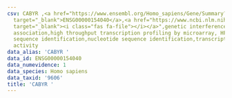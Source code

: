 ```yaml
---
csv: CABYR ,<a href="https://www.ensembl.org/Homo_sapiens/Gene/Summary?db=core;g=ENSG00000154040"
  target="_blank">ENSG00000154040</a>,<a href="https://www.ncbi.nlm.nih.gov/pubmed/28369544"
  target="_blank"><i class="fas fa-file"></i></a>",genetic interference,functional
  association,high throughput transcription profiling by microarray, HF73 cells,nucleotide
  sequence identification,nucleotide sequence identification,transcriptional regulation,down-regulates
  activity
data_alias: 'CABYR '
data_id: ENSG00000154040
data_numevidence: 1
data_species: Homo sapiens
data_taxid: '9606'
title: 'CABYR '
---
```

